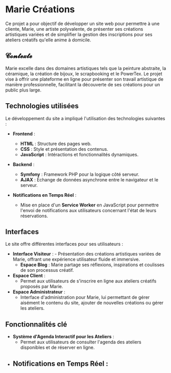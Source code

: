 # Marie Créations

Ce projet a pour objectif de développer un site web pour permettre à une cliente, Marie, une artiste polyvalente, de présenter ses créations artistiques variées et de simplifier la gestion des inscriptions pour ses ateliers créatifs qu'elle anime à domicile.


## 𝓒𝓸𝓷𝓽𝓮𝔁𝓽𝓮

Marie excelle dans des domaines artistiques tels que la peinture abstraite, la céramique, la création de bijoux, le scrapbooking et le PowerTex. Le projet vise à offrir une plateforme en ligne pour présenter son travail artistique de manière professionnelle, facilitant la découverte de ses créations pour un public plus large.


## Technologies utilisées

Le développement du site a impliqué l'utilisation des technologies suivantes :

- **Frontend** :
    - **HTML** : Structure des pages web.
    - **CSS** : Style et présentation des contenus.
    - **JavaScript** : Intéractions et fonctionnalités dynamiques.

- **Backend** :
    - **Symfony** : Framework PHP pour la logique côté serveur.
    - **AJAX** : Échange de données asynchrone entre le navigateur et le serveur.

- **Notifications en Temps Réel** :
    - Mise en place d'un **Service Worker** en JavaScript pour permettre l'envoi de notifications aux utilisateurs concernant l'état de leurs réservations.

## Interfaces

Le site offre différentes interfaces pour ses utilisateurs :
- **Interface Visiteur** :
       - Présentation des créations artistiques variées de Marie, offrant une expérience utilisateur fluide et immersive.
    - **Espace Blog** : Marie partage ses réflexions, inspirations et coulisses de son processus créatif.
- **Espace Client** :
    - Permet aux utilisateurs de s'inscrire en ligne aux ateliers créatifs proposés par Marie.
- **Espace Administrateur** :
    - Interface d'administration pour Marie, lui permettant de gérer aisément le contenu du site, ajouter de nouvelles créations ou gérer les ateliers.

## Fonctionnalités clé

- **Système d'Agenda Interactif pour les Ateliers** :
    - Permet aux utilisateurs de consulter l'agenda des ateliers disponibles et de réserver en ligne.
- **Notifications en Temps Réel** :
    -
